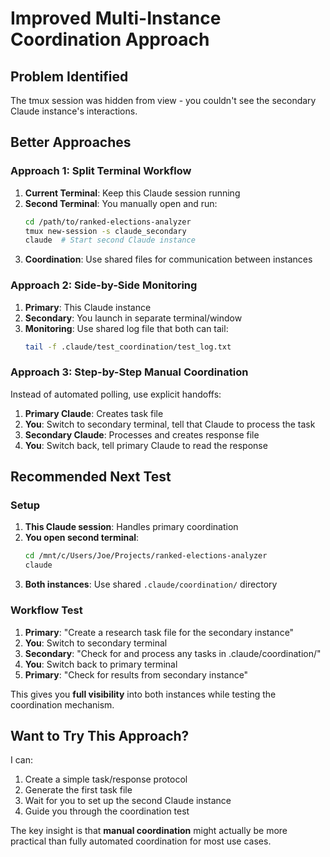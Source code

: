 # Improved Multi-Instance Coordination Approach

## Problem Identified
The tmux session was hidden from view - you couldn't see the secondary Claude instance's interactions.

## Better Approaches

### Approach 1: Split Terminal Workflow
1. **Current Terminal**: Keep this Claude session running
2. **Second Terminal**: You manually open and run:
   ```bash
   cd /path/to/ranked-elections-analyzer
   tmux new-session -s claude_secondary
   claude  # Start second Claude instance
   ```
3. **Coordination**: Use shared files for communication between instances

### Approach 2: Side-by-Side Monitoring
1. **Primary**: This Claude instance
2. **Secondary**: You launch in separate terminal/window
3. **Monitoring**: Use shared log file that both can tail:
   ```bash
   tail -f .claude/test_coordination/test_log.txt
   ```

### Approach 3: Step-by-Step Manual Coordination
Instead of automated polling, use explicit handoffs:
1. **Primary Claude**: Creates task file
2. **You**: Switch to secondary terminal, tell that Claude to process the task
3. **Secondary Claude**: Processes and creates response file
4. **You**: Switch back, tell primary Claude to read the response

## Recommended Next Test

### Setup
1. **This Claude session**: Handles primary coordination
2. **You open second terminal**:
   ```bash
   cd /mnt/c/Users/Joe/Projects/ranked-elections-analyzer
   claude
   ```
3. **Both instances**: Use shared `.claude/coordination/` directory

### Workflow Test
1. **Primary**: "Create a research task file for the secondary instance"
2. **You**: Switch to secondary terminal
3. **Secondary**: "Check for and process any tasks in .claude/coordination/"
4. **You**: Switch back to primary terminal
5. **Primary**: "Check for results from secondary instance"

This gives you **full visibility** into both instances while testing the coordination mechanism.

## Want to Try This Approach?

I can:
1. Create a simple task/response protocol
2. Generate the first task file
3. Wait for you to set up the second Claude instance
4. Guide you through the coordination test

The key insight is that **manual coordination** might actually be more practical than fully automated coordination for most use cases.
